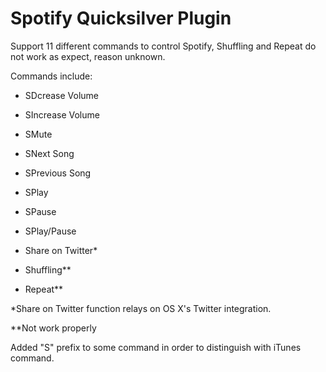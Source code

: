 Spotify Quicksilver Plugin
==========================

Support 11 different commands to control Spotify, Shuffling and Repeat do not work as expect, reason unknown.

Commands include:

* SDcrease Volume

* SIncrease Volume

* SMute

* SNext Song

* SPrevious Song

* SPlay

* SPause

* SPlay/Pause

* Share on Twitter*

* Shuffling**

* Repeat**

*Share on Twitter function relays on OS X's Twitter integration.

**Not work properly

Added "S" prefix to some command in order to distinguish with iTunes command.
